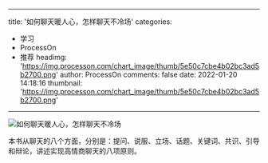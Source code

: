 
---
title: '如何聊天暖人心，怎样聊天不冷场'
categories: 
 - 学习
 - ProcessOn
 - 推荐
headimg: 'https://img.processon.com/chart_image/thumb/5e50c7cbe4b02bc3ad5b2700.png'
author: ProcessOn
comments: false
date: 2022-01-20 14:18:16
thumbnail: 'https://img.processon.com/chart_image/thumb/5e50c7cbe4b02bc3ad5b2700.png'
---

<div>   
<img class="thumb" alt="如何聊天暖人心，怎样聊天不冷场" src="https://img.processon.com/chart_image/thumb/5e50c7cbe4b02bc3ad5b2700.png" referrerpolicy="no-referrer">
<p>本书从聊天的八个方面，分别是：提问、说服、立场、话题、关键词、共识、引导和辩论，讲述实现高情商聊天的八项原则。</p>  
</div>
            